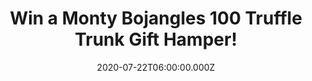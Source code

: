 ---
campaign-uuid: "c-f9f9479c-2bb3-4f90-939d-3eaa31735244"
type: "Competition"
category: "Gifts"
date: "2020-07-22T06:00:00.000Z"
end-date: "2020-09-22T23:59:00.000Z"
disable-form: false
is_promoted: false
has_entry_page: true
title: "Win a Monty Bojangles 100 Truffle Trunk Gift Hamper!"
competition-description: "<p>Calling all chocolate lovers! We are giving away the\
  \ ultimate chocolate experience in an chocolate gift hamper! Containing 9 award\
  \ winning flavours in individual 100g gift boxes, including: Choccy Scoffy, Pistachio\
  \ Marooned, Ruby Fruit Sunday, Popcorn Carousel, Scrumple Nutty and many more. A\
  \ perfect chocolate gift hamper for a chocoholic.</p>\n<p>Click below and it could\
  \ be yours.</p>\n"
hero-header: "Win a Monty Bojangles 100 Truffle Trunk Gift Hamper!"
terms-confirmation: "N/A"
banner-img: "https://assets.expresslyapp.com/asset-8d67f091-3cab-4ce8-9a44-88f9c712fecd.jpg"
logo-left-href: "http://club.expressly.io"
logo-left-image: "https://assets.expresslyapp.com/asset-bec28f77-1d76-4e4f-a265-3e77bfd954bb.jpg"
logo-left-title: "Expressly club"
bg-image-hero: "https://assets.expresslyapp.com/asset-0de28835-d133-426a-addf-ea117771da73.jpg"
bg-image-first: "https://assets.expresslyapp.com/asset-2b11bc79-931d-4596-9505-b589179bb6de.jpg"
section1-content: "<p>We are giving you the chance of winning the tastiest chocolate\
  \ truffle in the UK with this amazing Monty Bojangles 100 Truffle Trunk Gift Hamper.\
  \ They have created a range of uniquely delicious and exquisitely beautiful gift\
  \ boxes, family sharing packs and snacking pouches for you to enjoy.</p>\n<p>A perfect\
  \ chocolate gift hamper for a chocoholic, including their amazing and awarded flavours:\
  \ Choccy Scoffy, Pistachio Marooned, Ruby Fruit Sunday, Popcorn Carousel, Scrumple\
  \ Nutty, Flutter Scotch, Cookie Moon, Orange Angelical and Berry Bubbly.</p>\n"
entry-title: "Win a Monty Bojangles 100 Truffle Trunk Gift Hamper!"
entry-content: "<p>Enter the draw to win a Monty Bojangles 100 Truffle Trunk Gift\
  \ Hamper by completing the form below before 23:59 on the 22nd of September 2020.</p>\n"
has-winner: false
prize-description: "A Monty Bojangles 100 Truffle Trunk Gift Hamper!"
special-conditions: "Multiple entries are allowed up to one every day."
country-restrictions:
- "GB"
---